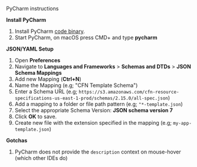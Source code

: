 PyCharm instructions 

**Install PyCharm**

1. Install PyCharm [code binary](https://www.jetbrains.com/pycharm/download/).
2. Start PyCharm, on macOS press CMD+<SPACE> and type __pycharm__

**JSON/YAML Setup**

1. Open __Preferences__
1. Navigate to __Languages and Frameworks__ > __Schemas and DTDs__ > __JSON Schema Mappings__
1. Add new Mapping (__Ctrl+N__)
1. Name the Mapping (e.g; "CFN Template Schema")
1. Enter a Schema URL (e.g; `https://s3.amazonaws.com/cfn-resource-specifications-us-east-1-prod/schemas/2.15.0/all-spec.json`)
1. Add a mapping to a folder or file path pattern (e.g; `"*-template.json`)
1. Select the appropriate Schema Version: __JSON schema version 7__
1. Click __OK__ to save.
1. Create new file with the extension specified in the mapping (e.g; `my-app-template.json`) 

**Gotchas**

1. PyCharm does not provide the `description` context on mouse-hover (which other IDEs do)
